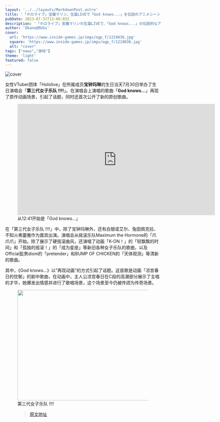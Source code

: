```yaml
---
layout: '../../layouts/MarkdownPost.astro'
title: '「ホロライブ」宝鐘マリン、生誕LIVEで「God knows...」を伝説のアニメシーンを完全再現！新オリジナル曲も発表'
pubDate: 2023-07-31T13:00:03Z
description: '「ホロライブ」宝鐘マリンの生誕LIVEで、「God knows...」の伝説的なアニメシーンが完全再現され、新しいオリジナル曲も発表されました。'
author: 'Okano@RUGs'
cover:
  url: 'https://www.inside-games.jp/imgs/ogp_f/1219836.jpg'
  square: 'https://www.inside-games.jp/imgs/ogp_f/1219836.jpg'
  alt: "cover"
tags: ["news","游戏"]
theme: 'light'
featured: false
---
```


![cover](https://www.inside-games.jp/imgs/ogp_f/1219836.jpg)

女性VTuber团体「Hololive」在所属成员<b>宝钟玛琳</b>的生日当天7月30日举办了生日演唱会「<b>第三代女子乐队 !!!!</b>」。在演唱会上演唱的歌曲「<b>God knows...</b>」再现了原作动画场景，引起了话题，同时还首次公开了新的原创歌曲。</p><figure class="ctms-editor-youtube"><iframe src="https://www.youtube.com/embed/AqEqeiqskEI?rel=0" width="640" height="360" max-width="100%" frameborder="0" allow="accelerometer; autoplay; encrypted-media; gyroscope; picture-in-picture" allowfullscreen=""></iframe><figcaption>从12:41开始是「God knows...」</figcaption></figure><p>在「第三代女子乐队 !!!!」中，除了宝钟玛琳外，还有白银诺艾尔、兔田佩克拉、不知火弗蕾雅作为嘉宾出演。演唱会从摇滚乐队Maximum the Hormone的「爪爪爪」开始。除了展示了硬摇滚曲风，还演唱了动画「K-ON！」的「轻飘飘的时间」和「孤独的摇滚！」的「成为星座」等新旧各种女子乐队的歌曲，以及Official髭男dism的「pretender」和BUMP OF CHICKEN的「天体观测」等清新的歌曲。</p><p>其中，《God knows...》以“再现动画”的方式引起了话题。这首歌是动画「凉宫春日的忧郁」的剧中歌曲，在动画中，主人公凉宫春日在C段的高潮部分展示了主唱的才华，她爆发出情感并进行了歌唱场景，这个场景至今仍被传颂为传奇场景。</p><figure class="ctms-editor-image"><img src="https://www.inside-games.jp/imgs/zoom/1219838.jpg" class="inline-article-image" width="640" height="358"><figcaption>第三代女子乐队 !!!!

>[原文地址](https://www.inside-games.jp/article/2023/07/31/147543.html)  